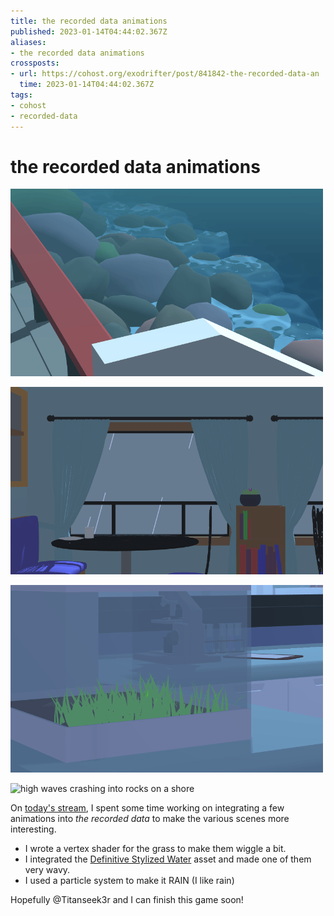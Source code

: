 ```yaml
---
title: the recorded data animations
published: 2023-01-14T04:44:02.367Z
aliases:
- the recorded data animations
crossposts:
- url: https://cohost.org/exodrifter/post/841842-the-recorded-data-an
  time: 2023-01-14T04:44:02.367Z
tags:
- cohost
- recorded-data
---
```


# the recorded data animations

<div class="image-grid">

![calm waves at a rocky shore](20230114044402-menu.gif)

![rain seen through a window](20230114044402-window.gif)

![grass in a tank wiggling a bit](20230114044402-grass.gif)

![high waves crashing into rocks on a shore](20230114044402-ocean.gif)

</div>

On [today's stream](https://vods.exodrifter.space/2023/01/13/1818), I spent some time working on integrating a few animations into _the recorded data_ to make the various scenes more interesting.

- I wrote a vertex shader for the grass to make them wiggle a bit.
- I integrated the [Definitive Stylized Water](https://assetstore.unity.com/packages/vfx/shaders/definitive-stylized-water-87062) asset and made one of them very wavy.
- I used a particle system to make it RAIN (I like rain)

Hopefully @Titanseek3r and I can finish this game soon!
